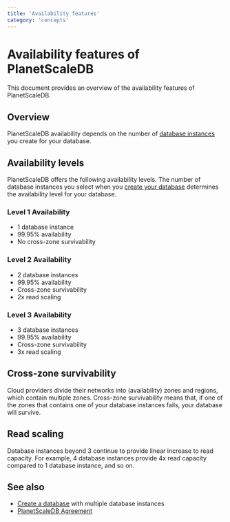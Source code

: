 ```yaml
---
title: 'Availability features'
category: 'concepts'
---
```


# Availability features of PlanetScaleDB 

This document provides an overview of the availability features of PlanetScaleDB.

## Overview

PlanetScaleDB availability depends on the number of [database instances](database-instances) you create for your database.

## Availability levels 

PlanetScaleDB offers the following availability levels. The number of database instances you select when you [create your database](creating-database) determines the availability level for your database.

### Level 1 Availability

+ 1 database instance
+ 99.95% availability
+ No cross-zone survivability

### Level 2 Availability

+ 2 database instances
+ 99.95% availability
+ Cross-zone survivability
+ 2x read scaling

### Level 3 Availability

+ 3 database instances
+ 99.95% availability
+ Cross-zone survivability
+ 3x read scaling

## Cross-zone survivability

Cloud providers divide their networks into (availability) zones and regions, which contain multiple zones. Cross-zone survivability means that, if one of the zones that contains one of your database instances fails, your database will survive.

## Read scaling

Database instances beyond 3 continue to provide linear increase to read capacity. For example, 4 database instances provide 4x read capacity compared to 1 database instance, and so on.

## See also

+ [Create a database](creating-database) with multiple database instances
+ [PlanetScaleDB Agreement](https://planetscale.com/legal/eula)
